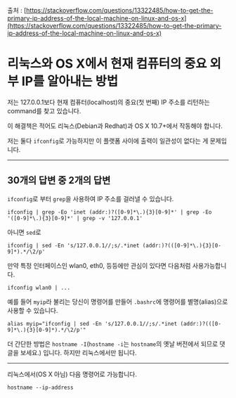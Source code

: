 출처 : [https://stackoverflow.com/questions/13322485/how-to-get-the-primary-ip-address-of-the-local-machine-on-linux-and-os-x](https://stackoverflow.com/questions/13322485/how-to-get-the-primary-ip-address-of-the-local-machine-on-linux-and-os-x)

# 리눅스와 OS X에서 현재 컴퓨터의 중요 외부 IP를 알아내는 방법

저는 127.0.0.1보다 현재 컴퓨터(localhost)의 중요(첫 번째) IP 주소를 리턴하는 command를 찾고 있습니다.

이 해결책은 적어도 리눅스(Debian과 Redhat)과 OS X 10.7+에서 작동해야 합니다.

저는 둘다 `ifconfig`로 가능하지만 이 플랫폼 사이에 출력이 일관성이 없다는 게 문제입니다.

------

## 30개의 답변 중 2개의 답변

`ifconfig`로 부터 `grep`을 사용하여 IP 주소를 걸러낼 수 있습니다.

```shell
ifconfig | grep -Eo 'inet (addr:)?([0-9]*\.){3}[0-9]*' | grep -Eo '([0-9]*\.){3}[0-9]*' | grep -v '127.0.0.1'
```

아니면 `sed`로

```shell
ifconfig | sed -En 's/127.0.0.1//;s/.*inet (addr:)?(([0-9]*\.){3}[0-9]*).*/\2/p'
```

만약 특정 인터페이스인 wlan0, eth0, 등등에만 관심이 있다면 다음처럼 사용가능합니다.

```shell
ifconfig wlan0 | ...
```


예를 들어 `myip`라 불리는 당신이 명령어를 만들어 `.bashrc`에 명령어를 별명(alias)으로 사용할 수 있습니다.

```shell
alias myip="ifconfig | sed -En 's/127.0.0.1//;s/.*inet (addr:)?(([0-9]*\.){3}[0-9]*).*/\2/p'"
```

더 간단한 방법은 `hostname -I`(`hostname -i`는 `hostname`의 옛날 버전에서 되므로 댓글을 보세요.) 입니다. 하지만 리눅스에서만 됩니다.

---

리눅스에서(OS X 아님) 다음 명령어로 가능합니다.

```shell
hostname --ip-address
```
